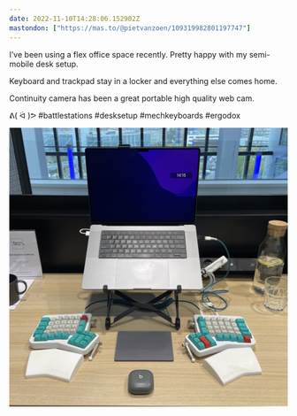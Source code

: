 ```yaml
---
date: 2022-11-10T14:28:06.152902Z
mastondon: ["https://mas.to/@pietvanzoen/109319982801197747"]
---
```

I’ve been using a flex office space recently. Pretty happy with my semi-mobile desk setup. 

Keyboard and trackpad stay in a locker and everything else comes home. 

Continuity camera has been a great portable high quality web cam.

ᕕ( ᐛ )ᕗ #battlestations #desksetup #mechkeyboards #ergodox 

![Desk setup with 16 inch MacBook Pro, split mechanical keyboard with a trackpad in the middle](/media/IMG_5055.jpg)
